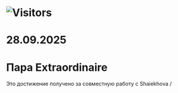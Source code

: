 # ![Visitors](https://visitor-badge.laobi.icu/badge?page_id=dedal1982.hydra&left_color=%23000000&right_color=%23FF6600)

# 28.09.2025

# Пара Extraordinaire

Это достижение получено за совместную работу с Shaiekhova /
